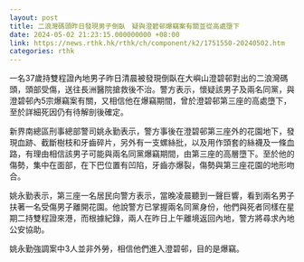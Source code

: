 ```yaml
---
layout: post
title: 二浪灣碼頭昨日發現男子倒臥　疑與澄碧邨爆竊案有關並從高處墮下
date: 2024-05-02 21:23:15.000000000 +08:00
link: https://news.rthk.hk/rthk/ch/component/k2/1751550-20240502.htm
categories: rthk
---
```


一名37歲持雙程證內地男子昨日清晨被發現倒臥在大嶼山澄碧邨對出的二浪灣碼頭，頭部受傷，送往長洲醫院搶救後不治。警方表示，懷疑該男子及兩名同黨，與澄碧邨內5宗爆竊案有關，又相信他在爆竊期間，曾於澄碧邨第三座的高處墮下，至於詳細死因仍有待解剖後確定。

新界南總區刑事總部警司姚永勤表示，警方事後在澄碧邨第三座外的花園地下，發現血跡、截斷樹枝和牙齒碎片，另外有一支螺絲批，以及用作頭套的絲襪及一條血路，有理由相信該男子可能與兩名同黨爆竊期間，由第三座的高層墮下。至於他的傷勢，集中在面部，在下巴位置有凹陷，牙齒亦爆裂，傷勢與第三座花園的地形吻合。

姚永勤表示，第三座一名居民向警方表示，當晚凌晨聽到一聲巨響，看到兩名男子扶著一名受傷男子離開花園。他說警方已掌握兩名同黨身份，他們與死者同樣在星期二持雙程證來港，而根據紀錄，兩人在昨日上午離境返回內地，警方將尋求內地公安協助。

姚永勤強調案中3人並非外勞，相信他們進入澄碧邨，目的是爆竊。
